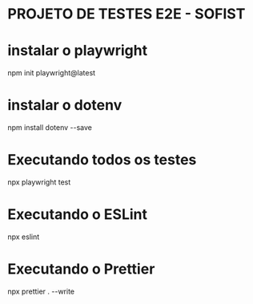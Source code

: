 # PROJETO DE TESTES E2E - SOFIST

# instalar o playwright
npm init playwright@latest

# instalar o dotenv
npm install dotenv --save

# Executando todos os testes
npx playwright test

# Executando o ESLint
npx eslint

# Executando o Prettier
npx prettier . --write
